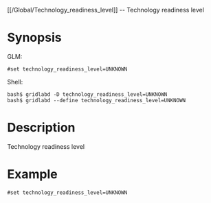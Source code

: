 [[/Global/Technology_readiness_level]] -- Technology readiness level

# Synopsis

GLM:

~~~
#set technology_readiness_level=UNKNOWN
~~~

Shell:

~~~
bash$ gridlabd -D technology_readiness_level=UNKNOWN
bash$ gridlabd --define technology_readiness_level=UNKNOWN
~~~

# Description

Technology readiness level

# Example

~~~
#set technology_readiness_level=UNKNOWN
~~~
